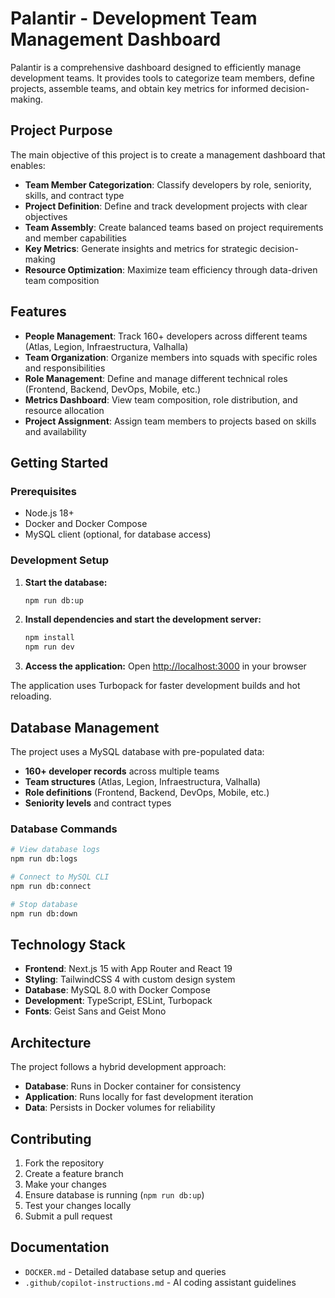 # Palantir - Development Team Management Dashboard

Palantir is a comprehensive dashboard designed to efficiently manage development teams. It provides tools to categorize team members, define projects, assemble teams, and obtain key metrics for informed decision-making.

## Project Purpose

The main objective of this project is to create a management dashboard that enables:

- **Team Member Categorization**: Classify developers by role, seniority, skills, and contract type
- **Project Definition**: Define and track development projects with clear objectives
- **Team Assembly**: Create balanced teams based on project requirements and member capabilities  
- **Key Metrics**: Generate insights and metrics for strategic decision-making
- **Resource Optimization**: Maximize team efficiency through data-driven team composition

## Features

- **People Management**: Track 160+ developers across different teams (Atlas, Legion, Infraestructura, Valhalla)
- **Team Organization**: Organize members into squads with specific roles and responsibilities
- **Role Management**: Define and manage different technical roles (Frontend, Backend, DevOps, Mobile, etc.)
- **Metrics Dashboard**: View team composition, role distribution, and resource allocation
- **Project Assignment**: Assign team members to projects based on skills and availability

## Getting Started

### Prerequisites

- Node.js 18+
- Docker and Docker Compose
- MySQL client (optional, for database access)

### Development Setup

1. **Start the database:**

   ```bash
   npm run db:up
   ```

2. **Install dependencies and start the development server:**

   ```bash
   npm install
   npm run dev
   ```

3. **Access the application:**
   Open [http://localhost:3000](http://localhost:3000) in your browser

The application uses Turbopack for faster development builds and hot reloading.

## Database Management

The project uses a MySQL database with pre-populated data:

- **160+ developer records** across multiple teams
- **Team structures** (Atlas, Legion, Infraestructura, Valhalla)
- **Role definitions** (Frontend, Backend, DevOps, Mobile, etc.)
- **Seniority levels** and contract types

### Database Commands

```bash
# View database logs
npm run db:logs

# Connect to MySQL CLI
npm run db:connect

# Stop database
npm run db:down
```

## Technology Stack

- **Frontend**: Next.js 15 with App Router and React 19
- **Styling**: TailwindCSS 4 with custom design system
- **Database**: MySQL 8.0 with Docker Compose
- **Development**: TypeScript, ESLint, Turbopack
- **Fonts**: Geist Sans and Geist Mono

## Architecture

The project follows a hybrid development approach:

- **Database**: Runs in Docker container for consistency
- **Application**: Runs locally for fast development iteration
- **Data**: Persists in Docker volumes for reliability

## Contributing

1. Fork the repository
2. Create a feature branch
3. Make your changes
4. Ensure database is running (`npm run db:up`)
5. Test your changes locally
6. Submit a pull request

## Documentation

- `DOCKER.md` - Detailed database setup and queries
- `.github/copilot-instructions.md` - AI coding assistant guidelines
